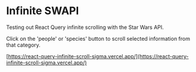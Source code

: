 # Infinite SWAPI

Testing out React Query infinite scrolling with the Star Wars API.

Click on the 'people' or 'species' button to scroll selected information from that category.

[https://react-query-infinite-scroll-sigma.vercel.app/](https://react-query-infinite-scroll-sigma.vercel.app/)
